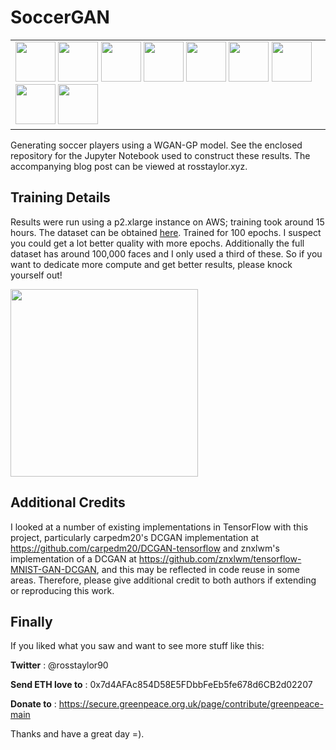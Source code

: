 # SoccerGAN
<table>
  <td>
<img src="http://www.rosstaylor.xyz/content/images/2018/03/player1.png" width="64">
<img src="http://www.rosstaylor.xyz/content/images/2018/03/player2.png" width="64">
<img src="http://www.rosstaylor.xyz/content/images/2018/03/player3.png" width="64">
<img src="http://www.rosstaylor.xyz/content/images/2018/03/player4.png" width="64">
<img src="http://www.rosstaylor.xyz/content/images/2018/03/player5.png" width="64">
<img src="http://www.rosstaylor.xyz/content/images/2018/03/player6.png" width="64">
<img src="http://www.rosstaylor.xyz/content/images/2018/03/player7.png" width="64">
<img src="http://www.rosstaylor.xyz/content/images/2018/03/player8.png" width="64">
  <img src="http://www.rosstaylor.xyz/content/images/2018/03/player9.png" width="64"></td>
</table>
Generating soccer players using a WGAN-GP model. See the enclosed repository for the Jupyter Notebook used to construct these results. The accompanying blog post can be viewed at rosstaylor.xyz. 

## Training Details

Results were run using a p2.xlarge instance on AWS; training took around 15 hours. The dataset can be obtained [here](https://www.fmscout.com/a-df11-facepacks-2018.html). Trained for 100 epochs. I suspect you could get a lot better quality with more epochs. Additionally the full dataset has around 100,000 faces and I only used a third of these. So if you want to dedicate more compute and get better results, please knock yourself out!

<img src="http://www.rosstaylor.xyz/content/images/2018/03/output_2_201.png" width=300>

## Additional Credits

I looked at a number of existing implementations in TensorFlow with this project, particularly carpedm20's DCGAN implementation at https://github.com/carpedm20/DCGAN-tensorflow and znxlwm's implementation of a DCGAN at https://github.com/znxlwm/tensorflow-MNIST-GAN-DCGAN, and this may be reflected in code reuse in some areas. Therefore, please give additional credit to both authors if extending or reproducing this work.

## Finally

If you liked what you saw and want to see more stuff like this:

**Twitter** : @rosstaylor90

**Send ETH love to** : 0x7d4AFAc854D58E5FDbbFeEb5fe678d6CB2d02207

**Donate to** : https://secure.greenpeace.org.uk/page/contribute/greenpeace-main

Thanks and have a great day =).
